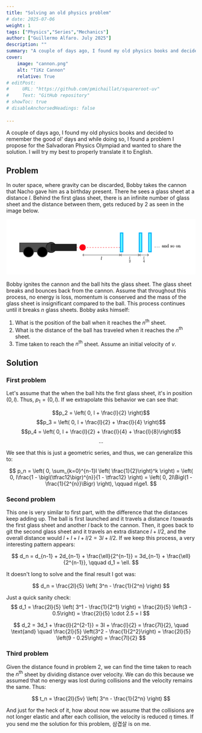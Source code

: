 ```yaml
---
title: "Solving an old physics problem" 
# date: 2025-07-06
weight: 1
tags: ["Physics","Series","Mechanics"]
author: ["Guillermo Alfaro. July 2025"]
description: ""
summary: "A couple of days ago, I found my old physics books and decided to remember the good ol' days and while doing so, I found a problem I proposed for the Salvadoran Physics Olympiad and wanted to share the solution. I will try my best to properly translate from Spanish it to English."
cover:
    image: "cannon.png"
    alt: "TiKz Cannon"
    relative: True
# editPost:
#     URL: "https://github.com/pmichaillat/squareroot-uv"
#     Text: "GitHub repository"
# showToc: true
# disableAnchorsedHeadings: false

---
```


A couple of days ago, I found my old physics books and decided to remember the good ol' days and while doing so, I found a problem I propose for the Salvadoran Physics Olympiad and wanted to share the solution. I will try my best to properly translate it to English.

## Problem

In outer space, where gravity can be discarded, Bobby takes the cannon that Nacho gave him as a birthday present. There he sees a glass sheet at a distance $l$. Behind the first glass sheet, there is an infinite number of glass sheet and the distance between them, gets reduced by 2 as seen in the image below.

![cannon](cannon.png)

Bobby ignites the cannon and the ball hits the glass sheet. The glass sheet breaks and bounces back from the cannon. Assume that throughout this process, no energy is loss, momentum is conserved and the mass of the glass sheet is insignificant compared to the ball. This process continues until it breaks $n$ glass sheets. Bobby asks himself:

1. What is the position of the ball when it reaches the $n^{\text{th}}$ sheet.
2. What is the distance of the ball has traveled when it reaches the $n^{\text{th}}$ sheet.
3. Time taken to reach the $n^{\text{th}}$ sheet. Assume an initial velocity of $v$.


## Solution
### First problem

Let's assume that the when the ball hits the first glass sheet, it's in position $(0, l)$. Thus, $p_1 = (0, l)$. If we extrapolate this behavior we can see that:

$$p_2 = \left( 0, l + \frac{l}{2} \right)$$
$$p_3 = \left( 0, l + \frac{l}{2} + \frac{l}{4} \right)$$
$$p_4 = \left( 0, l + \frac{l}{2} + \frac{l}{4} +  \frac{l}{8}\right)$$
$$\dots$$

We see that this is just a geometric series, and thus, we can generalize this to:

$$
p_n = \left( 0, \sum_{k=0}^{n-1}l \left( \frac{1}{2}\right)^k \right) = \left( 0, l\frac{1 - \bigl(\tfrac12\bigr)^{n}}{1 - \tfrac12} \right) = \left( 0, 2l\Bigl(1 - \frac{1}{2^{n}}\Bigr) \right),
\qquad n\ge1.
$$

### Second problem
This one is very similar to first part, with the difference that the distances keep adding up. The ball is first launched and it travels a distance $l$ towards the first glass sheet and another $l$ back to the cannon. Then, it goes back to git the second glass sheet and it travels an extra distance $l + l/2$, and the overall distance would $l + l + l + l/2 = 3l + l/2$. If we keep this process, a very interesting pattern appears:

$$
d_n = d_{n-1} + 2d_{n-1} + \frac{\ell}{2^{n-1}} = 3d_{n-1} + \frac{\ell}{2^{n-1}},
\qquad d_1 = \ell.
$$

It doesn't long to solve and the final result I got was:

$$
d_n = \frac{2l}{5} \left( 3^n - \frac{1}{2^n} \right)
$$

Just a quick sanity check:
$$
d_1 = \frac{2l}{5} \left( 3^1 - \frac{1}{2^1} \right) = \frac{2l}{5} \left(3 - 0.5\right) = \frac{2l}{5} \cdot 2.5 = l
$$

$$
d_2 = 3d_1 + \frac{l}{2^{2-1}} = 3l + \frac{l}{2} = \frac{7l}{2}, \quad \text{and} \quad \frac{2l}{5} \left(3^2 - \frac{1}{2^2}\right) = \frac{2l}{5} \left(9 - 0.25\right) = \frac{7l}{2}
$$

### Third problem
Given the distance found in problem 2, we can find the time taken to reach the $n^{\text{th}}$ sheet by dividing distance over velocity. We can do this because we assumed that no energy was lost during collisions and the velocity remains the same. Thus:

$$
t_n = \frac{2l}{5v} \left( 3^n - \frac{1}{2^n} \right)
$$

And just for the heck of it, how about now we assume that the collisions are not longer elastic and after each collision, the velocity is reduced $\eta$ times. If you send me the solution for this problem, 삼겹살 is on me.